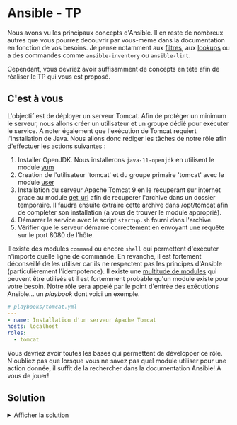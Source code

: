 # Ansible - TP

Nous avons vu les principaux concepts d'Ansible.
Il en reste de nombreux autres que vous pourrez decouvrir par vous-meme dans la documentation en fonction de vos besoins.
Je pense notamment aux [filtres](https://docs.ansible.com/ansible/2.9/user_guide/playbooks_filters.html#filters), aux [lookups](https://docs.ansible.com/ansible/2.9/plugins/lookup.html) ou a des commandes comme `ansible-inventory` ou `ansible-lint`.

Cependant, vous devriez avoir suffisamment de concepts en tête afin de réaliser le TP qui vous est proposé.

## C'est à vous

L'objectif est de déployer un serveur Tomcat. Afin de protéger un minimum le serveur, nous allons créer un utilisateur et un groupe dédié pour exécuter le service. A noter également que l'exécution de Tomcat requiert l'installation de Java.
Nous allons donc rédiger les tâches de notre rôle afin d'effectuer les actions suivantes :

1. Installer OpenJDK. Nous installerons `java-11-openjdk` en utilisent le module [yum](https://docs.ansible.com/ansible/2.9/modules/yum_module.html)
2. Creation de l'utilisateur 'tomcat' et du groupe primaire 'tomcat' avec le module [user](https://docs.ansible.com/ansible/2.9/modules/user_module.html)
3. Installation du serveur Apache Tomcat 9 en le recuperant sur internet grace au module [get_url](https://docs.ansible.com/ansible/2.9/modules/get_url_module.html) afin de recuperer l'archive dans un dossier temporaire. Il faudra ensuite extraire cette archive dans /opt/tomcat afin de compléter son installation (a vous de trouver le module approprié).
4. Démarrer le service avec le script `startup.sh` fourni dans l'archive.
5. Vérifier que le serveur démarre correctement en envoyant une requête sur le port 8080 de l'hôte.

Il existe des modules `command` ou encore `shell` qui permettent d'exécuter n'importe quelle ligne de commande.
En revanche, il est fortement déconseillé de les utiliser car ils ne respectent pas les principes d'Ansible (particulièrement l'idempotence).
Il existe une [multitude de modules](https://docs.ansible.com/ansible/2.9/modules/list_of_all_modules.html) qui peuvent être utilisés et il est fortemment probable qu'un module existe pour votre besoin.
Notre rôle sera appelé par le point d'entrée des exécutions Ansible... un *playbook* dont voici un exemple.

```yaml
# playbooks/tomcat.yml
---
- name: Installation d'un serveur Apache Tomcat
hosts: localhost
roles:
  - tomcat
```

Vous devriez avoir toutes les bases qui permettent de développer ce rôle.
N'oubliez pas que lorsque vous ne savez pas quel module utiliser pour une action donnée, il suffit de la rechercher dans la documentation Ansible!
A vous de jouer!

## Solution

<details>
<summary>Afficher la solution</summary>
 Il y a de nombreuses façons d'aborder les différentes problématiques de l'installation d'un tel composant.
Voici un exemple de solution qui permet l'installation d'un serveur Tomcat en respectant les taches de la consigne.
<details>
  <summary>playbooks/tomcat.yml</summary>
```yaml
---
- name: Installation d'un serveur Apache Tomcat
hosts: localhost
roles:
  - tomcat
post_tasks:
  - name: Vérifie que la page du Tomcat s'affiche correctement
    uri:
      url: http://{{ inventory_hostname }}:8080/
      status_code: 200
      return_content: yes
    register: tomcat_page
    until: tomcat_page.status == 200
    retries: 10
    delay: 2
```
</details>
<details>
  <summary>roles/tomcat/defaults/main.yml</summary>
```yaml
---
tomcat_user: tomcat
tomcat_group: tomcat
tomcat_version: 9.0.41
tomcat_distribution: "https://downloads.apache.org/tomcat/tomcat-9/v{{ tomcat_version }}/bin/apache-tomcat-{{ tomcat_version }}.tar.gz"
tomcat_checksum_type: sha512
tomcat_checksum: b6450e590a37c5bccf049b1176c441f0964796995e80d4c7c7d9fb74f9ad817107c303b6b83ed3d71c9251b2b8acf334b90a4abdf9deea122e338643cece0766
tomcat_openjdk_package: java-11-openjdk
```
</details>
<details>
  <summary>roles/tomcat/tasks/main.yml</summary>
```yaml
---
- name: Installation de OpenJDK
yum:
  name: "{{ tomcat_openjdk_package }}"
  state: present
- name: Cree le groupe tomcat
group:
  name: "{{ tomcat_group }}"
- name: Cree l'utilisateur tomcat
user:
  name: "{{ tomcat_user }}"
  group: "{{ tomcat_group }}"
  shell: /bin/false
  home: /opt/tomcat
- name: Telecharger Apache Tomcat
get_url:
  url: "{{ tomcat_distribution }}"
  dest: /tmp/tomcat.tar.gz
  checksum: "{{ tomcat_checksum_type }}:{{ tomcat_checksum }}"
- name: Installé Tomcat
unarchive:
  src: /tmp/tomcat.tar.gz
  dest: /opt/tomcat
  owner: "{{ tomcat_user }}"
  remote_src: yes
  extra_opts: [--strip-components=1]
notify: "restart tomcat"
- name: Vérifie que les scripts soient exécutables
file:
  name: "{{ item }}"
  mode: u+x
loop:
  - /opt/tomcat/bin/startup.sh
  - /opt/tomcat/bin/shutdown.sh
```
</details>
<details>
  <summary>roles/tomcat/handlers/main.yml</summary>
```yaml
---
- name: Redémarre le serveur tomcat
shell: /opt/tomcat/bin/shutdown.sh && /opt/tomcat/bin/startup.sh
become: yes
become_user: "{{ tomcat_user }}"
listen: "restart tomcat"
```
</details>
</details>
